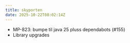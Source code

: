 ```yaml
---
title: skyporten
date: 2025-10-22T08:02:14Z
---
```

- MP-823: bumpe til java 25 pluss dependabots (#155)
- Library upgrades


